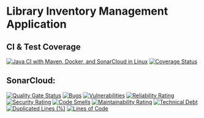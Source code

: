 # Library Inventory Management Application

## CI & Test Coverage
[![Java CI with Maven, Docker, and SonarCloud in Linux](https://github.com/BakhaMadiev/tddProject/actions/workflows/maven.yml/badge.svg)](https://github.com/BakhaMadiev/tddProject/actions/workflows/maven.yml)
[![Coverage Status](https://coveralls.io/repos/github/BakhaMadiev/tddProject/badge.svg?branch=4115693835d908c239fd638d2a5ef8510d6941ed)](https://coveralls.io/github/BakhaMadiev_tddProject?branch=4115693835d908c239fd638d2a5ef8510d6941ed)

## SonarCloud:
[![Quality Gate Status](https://sonarcloud.io/api/project_badges/measure?project=BakhaMadiev_tddProject&metric=alert_status)](https://sonarcloud.io/summary/new_code?id=BakhaMadiev_tddProject)
[![Bugs](https://sonarcloud.io/api/project_badges/measure?project=BakhaMadiev_tddProject&metric=bugs)](https://sonarcloud.io/summary/new_code?id=BakhaMadiev_tddProject)
[![Vulnerabilities](https://sonarcloud.io/api/project_badges/measure?project=BakhaMadiev_tddProject&metric=vulnerabilities)](https://sonarcloud.io/summary/new_code?id=BakhaMadiev_tddProject)
[![Reliability Rating](https://sonarcloud.io/api/project_badges/measure?project=BakhaMadiev_tddProject&metric=reliability_rating)](https://sonarcloud.io/summary/new_code?id=BakhaMadiev_tddProject)
[![Security Rating](https://sonarcloud.io/api/project_badges/measure?project=BakhaMadiev_tddProject&metric=security_rating)](https://sonarcloud.io/summary/new_code?id=BakhaMadiev_tddProject)
[![Code Smells](https://sonarcloud.io/api/project_badges/measure?project=BakhaMadiev_tddProject&metric=code_smells)](https://sonarcloud.io/summary/new_code?id=BakhaMadiev_tddProject)
[![Maintainability Rating](https://sonarcloud.io/api/project_badges/measure?project=BakhaMadiev_tddProject&metric=sqale_rating)](https://sonarcloud.io/summary/new_code?id=BakhaMadiev_tddProject)
[![Technical Debt](https://sonarcloud.io/api/project_badges/measure?project=BakhaMadiev_tddProject&metric=sqale_index)](https://sonarcloud.io/summary/new_code?id=BakhaMadiev_tddProject)
[![Duplicated Lines (%)](https://sonarcloud.io/api/project_badges/measure?project=BakhaMadiev_tddProject&metric=duplicated_lines_density)](https://sonarcloud.io/summary/new_code?id=BakhaMadiev_tddProject)
[![Lines of Code](https://sonarcloud.io/api/project_badges/measure?project=BakhaMadiev_tddProject&metric=ncloc)](https://sonarcloud.io/summary/new_code?id=BakhaMadiev_tddProject)
